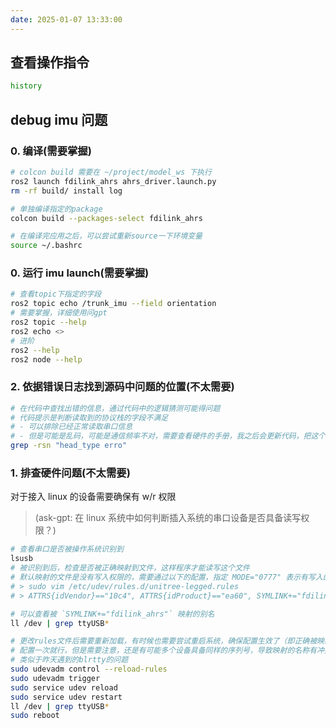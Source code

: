 ```yaml
---
date: 2025-01-07 13:33:00
---
```


## 查看操作指令

```bash
history
```

## debug imu 问题

### 0. 编译(需要掌握)

```bash
# colcon build 需要在 ~/project/model_ws 下执行
ros2 launch fdilink_ahrs ahrs_driver.launch.py
rm -rf build/ install log

# 单独编译指定的package
colcon build --packages-select fdilink_ahrs

# 在编译完应用之后，可以尝试重新source一下环境变量
source ~/.bashrc
```

### 0. 运行 imu launch(需要掌握)

```bash
# 查看topic下指定的字段
ros2 topic echo /trunk_imu --field orientation
# 需要掌握，详细使用问gpt
ros2 topic --help
ros2 echo <>
# 进阶
ros2 --help
ros2 node --help
```

### 2. 依据错误日志找到源码中问题的位置(不太需要)

```bash
# 在代码中查找出错的信息，通过代码中的逻辑猜测可能得问题
# 代码提示是判断读取到的协议栈的字段不满足
# - 可以排除已经正常读取串口信息
# - 但是可能是乱码，可能是通信频率不对，需要查看硬件的手册，我之后会更新代码，把这个固定下来
grep -rsn "head_type erro"
```

### 1. 排查硬件问题(不太需要)

对于接入 linux 的设备需要确保有 w/r 权限

> (ask-gpt: 在 linux 系统中如何判断插入系统的串口设备是否具备读写权限？)

```bash
# 查看串口是否被操作系统识别到
lsusb
# 被识别到后，检查是否被正确映射到文件，这样程序才能读写这个文件
# 默认映射的文件是没有写入权限的，需要通过以下的配置，指定 MODE="0777" 表示有写入的权限
# > sudo vim /etc/udev/rules.d/unitree-legged.rules
# > ATTRS{idVendor}=="10c4", ATTRS{idProduct}=="ea60", SYMLINK+="fdilink_ahrs", MODE="0777"

# 可以查看被 `SYMLINK+="fdilink_ahrs"` 映射的别名
ll /dev | grep ttyUSB*

# 更改rules文件后需要重新加载，有时候也需要尝试重启系统，确保配置生效了（即正确被映射为 /dev/fdilink_arhs）
# 配置一次就行，但是需要注意，还是有可能多个设备具备同样的序列号，导致映射的名称有冲突
# 类似于昨天遇到的blrtty的问题
sudo udevadm control --reload-rules
sudo udevadm trigger
sudo service udev reload
sudo service udev restart
ll /dev | grep ttyUSB*
sudo reboot
```
